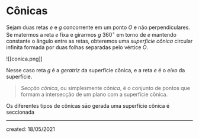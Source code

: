 # Cônicas
Sejam duas retas $e$ e $g$ concorrente em um ponto $O$ e não perpendiculares. Se matermos a reta $e$ fixa e girarmos $g$ $360^{\circ}$ em torno de $e$ mantendo constante o ângulo entre as retas, obteremos uma *superfície cônica* circular infinita formada por duas folhas separadas pelo vértice $O$.

![[conica.png]]

Nesse caso reta $g$ é a *geratriz* da superfície cônica, e a reta $e$ é o *eixo* da superfície.

> *Secção cônica*, ou simplesmente *cônica*, é o conjunto de pontos que formam a intersecção de um plano com a superfície cônica.

Os diferentes tipos de cônicas sāo gerada uma superfície cônica é seccionada

---

created: 18/05/2021
